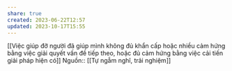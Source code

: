 ```yaml
---
share: true
created: 2023-06-22T12:57
updated: 2023-10-17T15:55
---
```

[[Việc giúp đỡ người đã giúp mình không đủ khẩn cấp hoặc nhiều cảm hứng bằng việc giải quyết vấn đề tiếp theo, hoặc đủ cảm hứng bằng việc cải tiến giải pháp hiện có]]
Nguồn:: [[Tự ngẫm nghĩ, trải nghiệm]]
